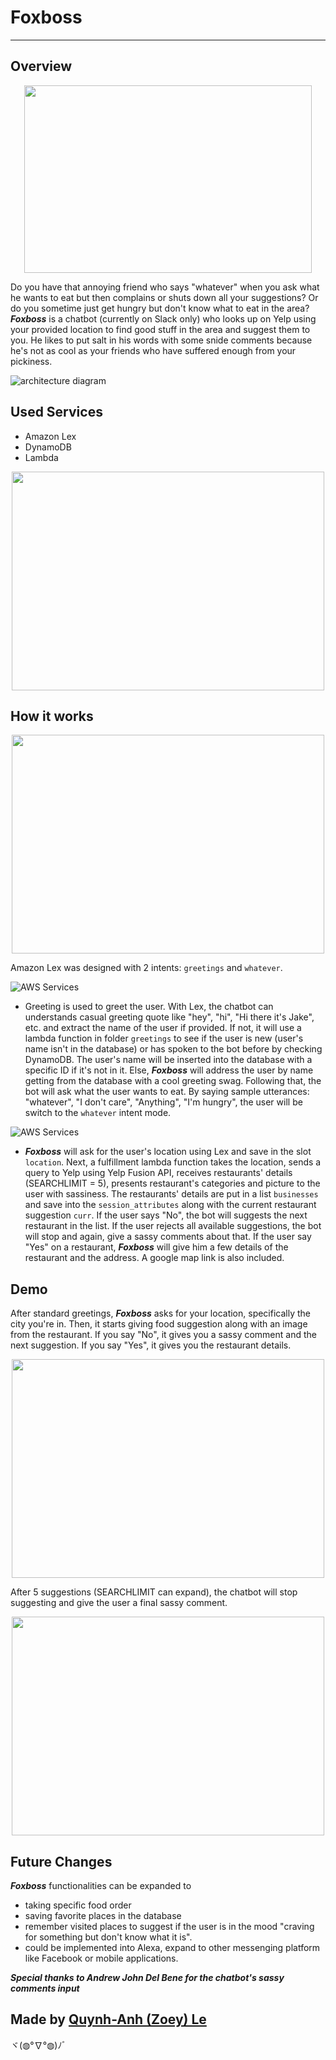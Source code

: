 # Foxboss
---------------------



Overview
----------

<p align="center">
  <img width="460" height="300" src="pictures/overview.png">
</p>

  Do you have that annoying friend who says "whatever" when you ask what he wants to eat but then complains or shuts down all your suggestions? Or do you sometime just get hungry but don't know what to eat in the area?
***Foxboss*** is a chatbot (currently on Slack only) who looks up on Yelp using your provided location to find good stuff in the area and suggest them to you. He likes to put salt in his words with some snide comments because he's not as cool as your friends who have suffered enough from your pickiness.  
  
![architecture diagram](pictures/Foxboss-chatbot.png)
  
Used Services
-------------
* Amazon Lex
* DynamoDB
* Lambda

<p align="center">
  <img width="500" height="350" src="pictures/AWS_use.png">
</p>


How it works 
-------------

<p align="center">
  <img width="500" height="350" src="pictures/usage_example.png">
</p>

Amazon Lex was designed with 2 intents: `greetings` and `whatever`. 

![AWS Services](pictures/AWS_lex_greetings.PNG)

- Greeting is used to greet the user. With Lex, the chatbot can understands casual greeting quote like "hey", "hi", "Hi there it's Jake", etc. and extract the name of the user if provided. If not, it will use a lambda function in folder `greetings` to see if 
the user is new (user's name isn't in the database) or has spoken to the bot before by checking DynamoDB. The user's name will be inserted into the database with a specific ID if it's not in it. Else, ***Foxboss*** will address the user by name getting from the database with a cool greeting swag. Following that, the bot will ask what the user wants to eat. By saying sample utterances: "whatever", "I don't care", "Anything", "I'm hungry", the user will be switch to the `whatever` intent mode.

![AWS Services](pictures/AWS_lex_whatever.PNG)

- ***Foxboss*** will ask for the user's location using Lex and save in the slot `location`. Next, a fulfillment lambda function takes the location, sends a query to Yelp using Yelp Fusion API, receives restaurants' details (SEARCHLIMIT = 5), presents restaurant's categories and picture to the user with sassiness. The restaurants' details are put in a list `businesses` and save into the `session_attributes` along with the current restaurant suggestion `curr`. If the user says "No", the bot will suggests the next restaurant in the list. If the user rejects all available suggestions, the bot will stop and again, give a sassy comments about that. If the user say "Yes" on a restaurant, ***Foxboss*** will give him a few details of the restaurant and the address. A google map link is also included.

Demo
----------------

After standard greetings, ***Foxboss*** asks for your location, specifically the city you're in. Then, it starts giving food suggestion along with an image from the restaurant. If you say "No", it gives you a sassy comment and the next suggestion. If you say "Yes", it gives you the restaurant details.

<p align="center">
  <img width="500" height="350" src="pictures/foxboss1.gif">
</p>

After 5 suggestions (SEARCHLIMIT can expand), the chatbot will stop suggesting and give the user a final sassy comment.

<p align="center">
  <img width="500" height="350" src="pictures/foxboss2.gif">
</p>

Future Changes
----------------
  ***Foxboss*** functionalities can be expanded to 
  * taking specific food order
  * saving favorite places in the database
  * remember visited places to suggest if the user is in the mood "craving for something but don't know what it is". 
  * could be implemented into Alexa, expand to other messenging platform like Facebook or mobile applications.

***Special thanks to Andrew John Del Bene for the chatbot's sassy comments input***

Made by [Quynh-Anh (Zoey) Le](https://github.com/zoeyleqa)
----------------------------
ヾ(◍°∇°◍)ﾉﾞ
